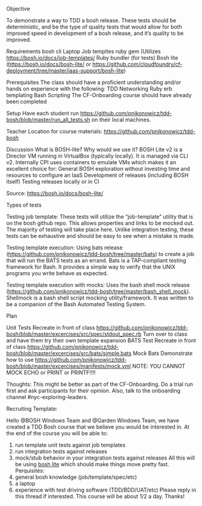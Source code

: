 Objective

To demonstrate a way to TDD a bosh release. These tests should be deterministic, and be the type of quality tests that would allow for both improved speed in development of a bosh release, and it’s quality to be improved. 


Requirements
bosh cli
Laptop
Job templtes ruby gem (Utilizes https://bosh.io/docs/job-templates/ 
Ruby bundler (for tests)
Bosh lite (https://bosh.io/docs/bosh-lite/ or https://github.com/cloudfoundry/cf-deployment/tree/master/iaas-support/bosh-lite)

Prerequisites
The class should have a proficient understanding and/or hands on experience with the following:
TDD
Networking
Ruby erb templating
Bash Scripting
The CF-Onboarding course should have already been completed


Setup
Have each student run https://github.com/pnikonowicz/tdd-bosh/blob/master/run_all_tests.sh on their local machines. 

Teacher
Location for course materials: https://github.com/pnikonowicz/tdd-bosh



Discussion
What is BOSH-lite? Why would we use it? 
BOSH Lite v2 is a Director VM running in VirtualBox (typically locally). It is managed via CLI v2. Internally CPI uses containers to emulate VMs which makes it an excellent choice for:
General BOSH exploration without investing time and resources to configure an IaaS
Development of releases (including BOSH itself)
Testing releases locally or in CI

Source: https://bosh.io/docs/bosh-lite/

Types of tests

Testing job template:
These tests will utilize the “job-template” utility that is on the bosh github repo. This allows properties and links to be mocked out. The majority of testing will take place here. Unlike integration testing, these tests can be exhaustive and should be easy to see when a mistake is made.

Testing template execution:
Using bats release (https://github.com/pnikonowicz/tdd-bosh/tree/master/bats) to create a job that will run the BATS tests as an errand. Bats is a TAP-compliant testing framework for Bash. It provides a simple way to verify that the UNIX programs you write behave as expected.

Testing template execution with mocks:
Uses the bash shell mock release (https://github.com/pnikonowicz/tdd-bosh/tree/master/bash_shell_mock). Shellmock is a bash shell script mocking utility/framework. It was written to be a companion of the Bash Automated Testing System.


Plan

Unit Tests
Recreate in front of class https://github.com/pnikonowicz/tdd-bosh/blob/master/excercises/src/spec/stdout_spec.rb
Turn over to class and have them try their own template expansion
BATS Test
Recreate in front of class https://github.com/pnikonowicz/tdd-bosh/blob/master/excercises/src/bats/simple.bats
Mock Bats
Demonstrate how to use https://github.com/pnikonowicz/tdd-bosh/blob/master/excercises/manifests/mock.yml
NOTE: YOU CANNOT MOCK ECHO or PRINT or PRINTF!!!!




Thoughts: 
This might be better as part of the CF-Onboarding. Do a trial run first and ask participants for their opinion. Also, talk to the onboarding channel #nyc-exploring-leaders. 


Recruiting Template:

Hello @BOSH Windows Team and @Garden Windows Team, we have created a TDD Bosh course that we believe you would be interested in. At the end of the course you will be able to:
1) run template unit tests against job templates
2) run integration tests against releases
3) mock/stub behavior in your integration tests against releases
All this will be using [bosh lite](https://bosh.io/docs/bosh-lite/) which should make things move pretty fast.
Perquisites:
1) general bosh knowledge (job/template/spec/etc)
2) a laptop
3) experience with test driving software (TDD/BDD/UAT/etc)
Please reply in this thread if interested. This course will be about 1/2 a day. Thanks!

